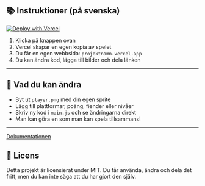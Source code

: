 ## 📚 Instruktioner (på svenska)
[![Deploy with Vercel](https://vercel.com/button)](https://vercel.com/new/clone?repository-url=https://github.com/arvin-bit/kaboomstarter)

1. Klicka på knappen ovan
2. Vercel skapar en egen kopia av spelet
3. Du får en egen webbsida: `projektnamn.vercel.app`
4. Du kan ändra kod, lägga till bilder och dela länken

---

## 🧠 Vad du kan ändra

- Byt ut `player.png` med din egen sprite
- Lägg till plattformar, poäng, fiender eller nivåer
- Skriv ny kod i `main.js` och se ändringarna direkt
- Man kan göra en som man kan spela tillsammans! 

---

[Dokumentationen](https://kaplayjs.com/docs/guides/)

## 📄 Licens

Detta projekt är licensierat under MIT. Du får använda, ändra och dela det fritt, men du kan inte säga att du har gjort den själv.
